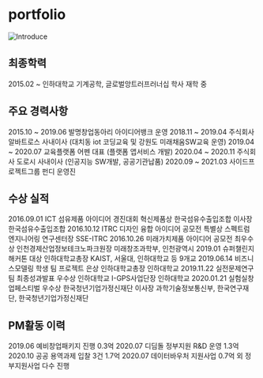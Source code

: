 # portfolio

![Introduce](https://user-images.githubusercontent.com/75192176/236625229-31158444-2a6b-4e3d-b89e-04944851b499.png)

## 최종학력
2015.02 ~ 인하대학교 기계공학, 글로벌앙트러프러너십 학사 재학 중

## 주요 경력사항
2015.10 ~ 2019.06 발명창업동아리 아이디어뱅크 운영
2018.11 ~ 2019.04 주식회사 알바트로스 사내이사 (대치동 iot 코딩교육 및 강원도 미래채움SW교육 운영)
2019.04 ~ 2020.07 교육플랫폼 어펜 대표 (플랫폼 앱서비스 개발)
2020.04 ~ 2020.11 주식회사 도로시 사내이사 (인공지능 SW개발, 공공기관납품)
2020.09 ~ 2021.03 사이드프로젝트그룹 펀디 운영진

## 수상 실적
2016.09.01	ICT 섬유제품 아이디어 경진대회	혁신제품상	한국섬유수출입조합 이사장	한국섬유수출입조합
2016.10.12	ITRC 디자인 융합 아이디어 공모전	특별상	스펙트럼 엔지니어링 연구센터장	SSE-ITRC
2016.10.26	미래가치제품 아이디어 공모전	최우수상	인천경제산업정보테크노파크원장	미래창조과학부, 인천광역시
2019.01	슈퍼챌린지해커톤	대상	인하대학교총장	KAIST, 서울대, 인하대학교 등 9개교
2019.06.14	비즈니스모델링 학생 팀 프로젝트	은상	인하대학교총장	인하대학교
2019.11.22	실전문제연구팀 최종성과발표	우수상	인하대학교 I-GPS사업단장	인하대학교
2020.01.21	실험실창업페스티벌	우수상	한국청년기업가정신재단 이사장	과학기술정보통신부, 한국연구재단, 한국청년기업가정신재단


## PM활동 이력
2019.06 예비창업패키지 진행 0.3억
2020.07 디딤돌 정부지원 R&D 운영 1.3억
2020.10 공공 용역과제 입찰 3건 1.7억
2020.07 데이터바우처 지원사업 0.7억
외 정부지원사업 다수 진행

